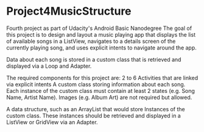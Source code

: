 # Project4MusicStructure
Fourth project as part of Udacity's Android Basic Nanodegree
The goal of this project is to design and layout a music playing app that displays the list of available songs in a ListView, navigates to a details screen of the currently playing song, and uses explicit intents to navigate around the app.

Data about each song is stored in a custom class that is retrieved and displayed via a Loop and Adapter.

The required components for this project are:
2 to 6 Activities that are linked via explicit intents
A custom class storing information about each song. Each instance of the custom class must contain at least 2 states (e.g. Song Name, Artist Name). Images (e.g. Album Art) are not required but allowed.

A data structure, such as an ArrayList that would store Instances of the custom class. These instances should be retrieved and displayed in a ListView or GridView via an Adapter.
